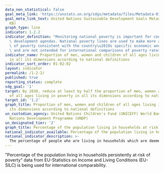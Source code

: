 ```yaml
---
data_non_statistical: false
goal_meta_link: 'https://unstats.un.org/sdgs/metadata/files/Metadata-01-02-01.pdf '
goal_meta_link_text: United Nations Sustainable Development Goals Metadata (PDF 894
  KB)
graph_type: line
indicator: 1.2.2
indicator_definition: "Monitoring national poverty is important for country-specific\
  \ development agendas. National poverty lines are used to make more accurate estimates\
  \ of poverty consistent with the country\u2019s specific economic and social circumstances,\
  \ and are not intended for international comparisons of poverty rates."
indicator_name: Proportion of men, women and children of all ages living in poverty
  in all its dimensions according to national definitions
indicator_sort_order: 01-02-02
layout: indicator
permalink: /1-2-2/
published: true
reporting_status: complete
sdg_goal: '1'
target: By 2030, reduce at least by half the proportion of men, women and children
  of all ages living in poverty in all its dimensions according to national definitions
target_id: '1.2'
graph_title: Proportion of men, women and children of all ages living in poverty in all
  its dimensions according to national definitions
un_custodian_agency: United Nations Children's Fund (UNICEFF) World Bank (WB) United
  Nations Development Programme (UNDP)
un_designated_tier: '2'
graph_title: Percentage of the population living in households at risk of persistent poverty
national_indicator_available: Percentage of the population living in households at risk of persistent poverty
national_indicator_description: >-
  The percentage of people who are living in households which are deemed at risk of poverty in the national context. Monitoring national poverty is important for country-specific development agendas. National poverty lines are used to make more accurate estimates of poverty consistent with the country’s specific economic and social circumstances, and are not intended for international comparisons of poverty rates.
---
```

"Percentage of the population living in households persistently at risk of poverty" data from EU-Statistics on Income and Living Conditions (EU-SILC) is being used for international comparability.
